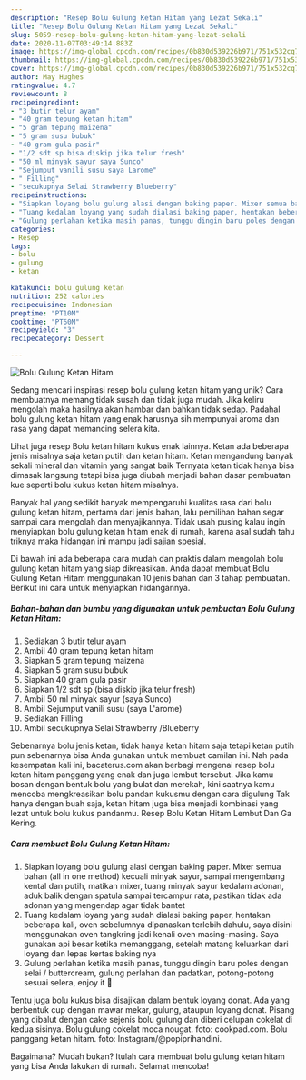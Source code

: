 ```yaml
---
description: "Resep Bolu Gulung Ketan Hitam yang Lezat Sekali"
title: "Resep Bolu Gulung Ketan Hitam yang Lezat Sekali"
slug: 5059-resep-bolu-gulung-ketan-hitam-yang-lezat-sekali
date: 2020-11-07T03:49:14.883Z
image: https://img-global.cpcdn.com/recipes/0b830d539226b971/751x532cq70/bolu-gulung-ketan-hitam-foto-resep-utama.jpg
thumbnail: https://img-global.cpcdn.com/recipes/0b830d539226b971/751x532cq70/bolu-gulung-ketan-hitam-foto-resep-utama.jpg
cover: https://img-global.cpcdn.com/recipes/0b830d539226b971/751x532cq70/bolu-gulung-ketan-hitam-foto-resep-utama.jpg
author: May Hughes
ratingvalue: 4.7
reviewcount: 8
recipeingredient:
- "3 butir telur ayam"
- "40 gram tepung ketan hitam"
- "5 gram tepung maizena"
- "5 gram susu bubuk"
- "40 gram gula pasir"
- "1/2 sdt sp bisa diskip jika telur fresh"
- "50 ml minyak sayur saya Sunco"
- "Sejumput vanili susu saya Larome"
- " Filling"
- "secukupnya Selai Strawberry Blueberry"
recipeinstructions:
- "Siapkan loyang bolu gulung alasi dengan baking paper. Mixer semua bahan (all in one method) kecuali minyak sayur, sampai mengembang kental dan putih, matikan mixer, tuang minyak sayur kedalam adonan, aduk balik dengan spatula sampai tercampur rata, pastikan tidak ada adonan yang mengendap agar tidak bantet"
- "Tuang kedalam loyang yang sudah dialasi baking paper, hentakan beberapa kali, oven sebelumnya dipanaskan terlebih dahulu, saya disini menggunakan oven tangkring jadi kenali oven masing-masing. Saya gunakan api besar ketika memanggang, setelah matang keluarkan dari loyang dan lepas kertas baking nya"
- "Gulung perlahan ketika masih panas, tunggu dingin baru poles dengan selai / buttercream, gulung perlahan dan padatkan, potong-potong sesuai selera, enjoy it 💃"
categories:
- Resep
tags:
- bolu
- gulung
- ketan

katakunci: bolu gulung ketan 
nutrition: 252 calories
recipecuisine: Indonesian
preptime: "PT10M"
cooktime: "PT60M"
recipeyield: "3"
recipecategory: Dessert

---
```



![Bolu Gulung Ketan Hitam](https://img-global.cpcdn.com/recipes/0b830d539226b971/751x532cq70/bolu-gulung-ketan-hitam-foto-resep-utama.jpg)

Sedang mencari inspirasi resep bolu gulung ketan hitam yang unik? Cara membuatnya memang tidak susah dan tidak juga mudah. Jika keliru mengolah maka hasilnya akan hambar dan bahkan tidak sedap. Padahal bolu gulung ketan hitam yang enak harusnya sih mempunyai aroma dan rasa yang dapat memancing selera kita.

Lihat juga resep Bolu ketan hitam kukus enak lainnya. Ketan ada beberapa jenis misalnya saja ketan putih dan ketan hitam. Ketan mengandung banyak sekali mineral dan vitamin yang sangat baik Ternyata ketan tidak hanya bisa dimasak langsung tetapi bisa juga diubah menjadi bahan dasar pembuatan kue seperti bolu kukus ketan hitam misalnya.

Banyak hal yang sedikit banyak mempengaruhi kualitas rasa dari bolu gulung ketan hitam, pertama dari jenis bahan, lalu pemilihan bahan segar sampai cara mengolah dan menyajikannya. Tidak usah pusing kalau ingin menyiapkan bolu gulung ketan hitam enak di rumah, karena asal sudah tahu triknya maka hidangan ini mampu jadi sajian spesial.


Di bawah ini ada beberapa cara mudah dan praktis dalam mengolah bolu gulung ketan hitam yang siap dikreasikan. Anda dapat membuat Bolu Gulung Ketan Hitam menggunakan 10 jenis bahan dan 3 tahap pembuatan. Berikut ini cara untuk menyiapkan hidangannya.

<!--inarticleads1-->

##### Bahan-bahan dan bumbu yang digunakan untuk pembuatan Bolu Gulung Ketan Hitam:

1. Sediakan 3 butir telur ayam
1. Ambil 40 gram tepung ketan hitam
1. Siapkan 5 gram tepung maizena
1. Siapkan 5 gram susu bubuk
1. Siapkan 40 gram gula pasir
1. Siapkan 1/2 sdt sp (bisa diskip jika telur fresh)
1. Ambil 50 ml minyak sayur (saya Sunco)
1. Ambil Sejumput vanili susu (saya L&#39;arome)
1. Sediakan  Filling
1. Ambil secukupnya Selai Strawberry /Blueberry


Sebenarnya bolu jenis ketan, tidak hanya ketan hitam saja tetapi ketan putih pun sebenarnya bisa Anda gunakan untuk membuat camilan ini. Nah pada kesempatan kali ini, bacaterus.com akan berbagi mengenai resep bolu ketan hitam panggang yang enak dan juga lembut tersebut. Jika kamu bosan dengan bentuk bolu yang bulat dan merekah, kini saatnya kamu mencoba mengkreasikan bolu pandan kukusmu dengan cara digulung Tak hanya dengan buah saja, ketan hitam juga bisa menjadi kombinasi yang lezat untuk bolu kukus pandanmu. Resep Bolu Ketan Hitam Lembut Dan Ga Kering. 

<!--inarticleads2-->

##### Cara membuat Bolu Gulung Ketan Hitam:

1. Siapkan loyang bolu gulung alasi dengan baking paper. Mixer semua bahan (all in one method) kecuali minyak sayur, sampai mengembang kental dan putih, matikan mixer, tuang minyak sayur kedalam adonan, aduk balik dengan spatula sampai tercampur rata, pastikan tidak ada adonan yang mengendap agar tidak bantet
1. Tuang kedalam loyang yang sudah dialasi baking paper, hentakan beberapa kali, oven sebelumnya dipanaskan terlebih dahulu, saya disini menggunakan oven tangkring jadi kenali oven masing-masing. Saya gunakan api besar ketika memanggang, setelah matang keluarkan dari loyang dan lepas kertas baking nya
1. Gulung perlahan ketika masih panas, tunggu dingin baru poles dengan selai / buttercream, gulung perlahan dan padatkan, potong-potong sesuai selera, enjoy it 💃


Tentu juga bolu kukus bisa disajikan dalam bentuk loyang donat. Ada yang berbentuk cup dengan mawar mekar, gulung, ataupun loyang donat. Pisang yang dibalut dengan cake sejenis bolu gulung dan diberi celupan cokelat di kedua sisinya. Bolu gulung cokelat moca nougat. foto: cookpad.com. Bolu panggang ketan hitam. foto: Instagram/@popiprihandini. 

Bagaimana? Mudah bukan? Itulah cara membuat bolu gulung ketan hitam yang bisa Anda lakukan di rumah. Selamat mencoba!
